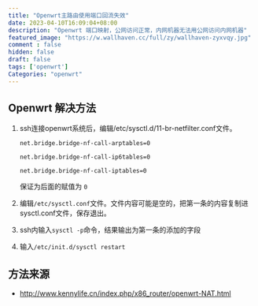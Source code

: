 ```yaml
---
title: "Openwrt主路由使用端口回流失效"
date: 2023-04-10T16:09:04+08:00
description: "Openwrt 端口映射，公网访问正常，内网机器无法用公网访问内网机器"
featured_image: "https://w.wallhaven.cc/full/zy/wallhaven-zyxvqy.jpg"
comment : false
hidden: false
draft: false
tags: ['openwrt']
Categories: "openwrt"
---
```


## Openwrt 解决方法

1. ssh连接openwrt系统后，编辑/etc/sysctl.d/11-br-netfilter.conf文件。

    `net.bridge.bridge-nf-call-arptables=0`
    
    `net.bridge.bridge-nf-call-ip6tables=0`
    
    `net.bridge.bridge-nf-call-iptables=0`

    保证为后面的赋值为 `0`

2. 编辑`/etc/sysctl.conf`文件。文件内容可能是空的，把第一条的内容复制进sysctl.conf文件，保存退出。
   
3. ssh内输入`sysctl -p`命令，结果输出为第一条的添加的字段
   
4. 输入`/etc/init.d/sysctl restart`

## 方法来源

 - http://www.kennylife.cn/index.php/x86_router/openwrt-NAT.html